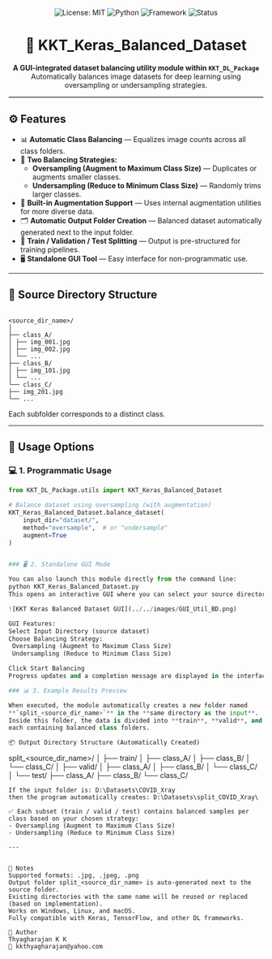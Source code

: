 <!-- ──────────────────────────────────────────────── -->
<!-- 🎖️ Banner Section -->
<p align="center">
  <img src="https://img.shields.io/badge/License-MIT-green.svg" alt="License: MIT">
  <img src="https://img.shields.io/badge/Python-3.x-blue.svg" alt="Python">
  <img src="https://img.shields.io/badge/Framework-TensorFlow%20%7C%20Keras-orange.svg" alt="Framework">
  <img src="https://img.shields.io/badge/Status-Active-success.svg" alt="Status">
</p>

<h1 align="center">🧮 KKT_Keras_Balanced_Dataset</h1>
<p align="center">
  <strong>A GUI-integrated dataset balancing utility module within <code>KKT_DL_Package</code></strong><br>
  Automatically balances image datasets for deep learning using oversampling or undersampling strategies.
</p>
<hr style="border: 1px solid #ccc;">
<!-- ──────────────────────────────────────────────── -->

## ⚙️ Features
- 📊 **Automatic Class Balancing** — Equalizes image counts across all class folders.  
- 🔀 **Two Balancing Strategies:**
  - **Oversampling (Augment to Maximum Class Size)** — Duplicates or augments smaller classes.  
  - **Undersampling (Reduce to Minimum Class Size)** — Randomly trims larger classes.  
- 🎨 **Built-in Augmentation Support** — Uses internal augmentation utilities for more diverse data.  
- 🗂️ **Automatic Output Folder Creation** — Balanced dataset automatically generated next to the input folder.  
- 🧩 **Train / Validation / Test Splitting** — Output is pre-structured for training pipelines.  
- 🖥️ **Standalone GUI Tool** — Easy interface for non-programmatic use.

---

## 📂 Source Directory Structure
```

<source_dir_name>/
│
├── class_A/
│ ├── img_001.jpg
│ ├── img_002.jpg
│ └── ...
├── class_B/
│ ├── img_101.jpg
│ └── ...
└── class_C/
├── img_201.jpg
└── ...

```
Each subfolder corresponds to a distinct class.

---


## 🚀 Usage Options

### 💻 1. Programmatic Usage
```python
from KKT_DL_Package.utils import KKT_Keras_Balanced_Dataset

# Balance dataset using oversampling (with augmentation)
KKT_Keras_Balanced_Dataset.balance_dataset(
    input_dir="dataset/",
    method="oversample",  # or "undersample"
    augment=True
)


### 🖥️ 2. Standalone GUI Mode

You can also launch this module directly from the command line:
python KKT_Keras_Balanced_Dataset.py
This opens an interactive GUI where you can select your source directory and balancing strategy visually.

![KKT Keras Balanced Dataset GUI](../../images/GUI_Util_BD.png)

GUI Features:
Select Input Directory (source dataset)
Choose Balancing Strategy:
 Oversampling (Augment to Maximum Class Size)
 Undersampling (Reduce to Minimum Class Size)

Click Start Balancing
Progress updates and a completion message are displayed in the interface.

### 📊 3. Example Results Preview

When executed, the module automatically creates a new folder named  
**`split_<source_dir_name>`** in the **same directory as the input**.  
Inside this folder, the data is divided into **train**, **valid**, and **test** subsets —  
each containing balanced class folders.

📦 Output Directory Structure (Automatically Created)
```

split_<source_dir_name>/
│
├── train/
│ ├── class_A/
│ ├── class_B/
│ └── class_C/
│
├── valid/
│ ├── class_A/
│ ├── class_B/
│ └── class_C/
│
└── test/
├── class_A/
├── class_B/
└── class_C/

```
If the input folder is: D:\Datasets\COVID_Xray
then the program automatically creates: D:\Datasets\split_COVID_Xray\

✅ Each subset (train / valid / test) contains balanced samples per class based on your chosen strategy:
- Oversampling (Augment to Maximum Class Size)
- Undersampling (Reduce to Minimum Class Size)

---


🧠 Notes
Supported formats: .jpg, .jpeg, .png
Output folder split_<source_dir_name> is auto-generated next to the source folder.
Existing directories with the same name will be reused or replaced (based on implementation).
Works on Windows, Linux, and macOS.
Fully compatible with Keras, TensorFlow, and other DL frameworks.

👤 Author
Thyagharajan K K
📧 kkthyagharajan@yahoo.com